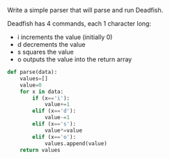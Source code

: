 Write a simple parser that will parse and run Deadfish.

Deadfish has 4 commands, each 1 character long:

<ul>
    <li>i increments the value (initially 0)</li>
    <li>d decrements the value</li>
    <li>s squares the value</li>
    <li>o outputs the value into the return array</li>
</ul>


```python
def parse(data):
    values=[]
    value=0
    for x in data:
        if (x=='i'):
            value+=1
        elif (x=='d'):
            value-=1
        elif (x=='s'):
            value*=value
        elif (x=='o'):
            values.append(value)
    return values   
```  

